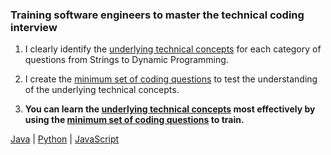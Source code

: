 ### Training software engineers to master the technical coding interview

1. I clearly identify the [underlying technical concepts](https://colab.research.google.com/github/RobZuazua/CrashCode/blob/master/Python_Crash_Code.ipynb#scrollTo=qTZX2XylbCAd) for each category of questions from Strings to Dynamic Programming.

2. I create the [minimum set of coding questions](https://colab.research.google.com/github/RobZuazua/CrashCode/blob/master/Python_Crash_Code.ipynb#scrollTo=QlJsQ5xpRHg5) to test the understanding of the underlying technical concepts.

3. **You can learn the [underlying technical concepts](https://colab.research.google.com/github/RobZuazua/CrashCode/blob/master/Python_Crash_Code.ipynb#scrollTo=qTZX2XylbCAd) most effectively by using the [minimum set of coding questions](https://colab.research.google.com/github/RobZuazua/CrashCode/blob/master/Python_Crash_Code.ipynb#scrollTo=QlJsQ5xpRHg5) to train.**
 

[Java](https://colab.research.google.com/github/RobZuazua/CrashCode/blob/master/Java_Crash_Code.ipynb) |
[Python](https://colab.research.google.com/github/RobZuazua/CrashCode/blob/master/Python_Crash_Code.ipynb) |
[JavaScript](https://colab.research.google.com/github/RobZuazua/CrashCode/blob/master/JavaScript_Crash_Code.ipynb)
